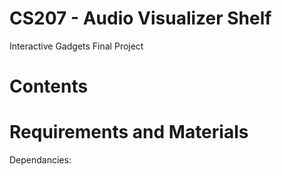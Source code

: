 # CS207 - Audio Visualizer Shelf 
Interactive Gadgets Final Project 

# Contents 

# Requirements and Materials

Dependancies:
